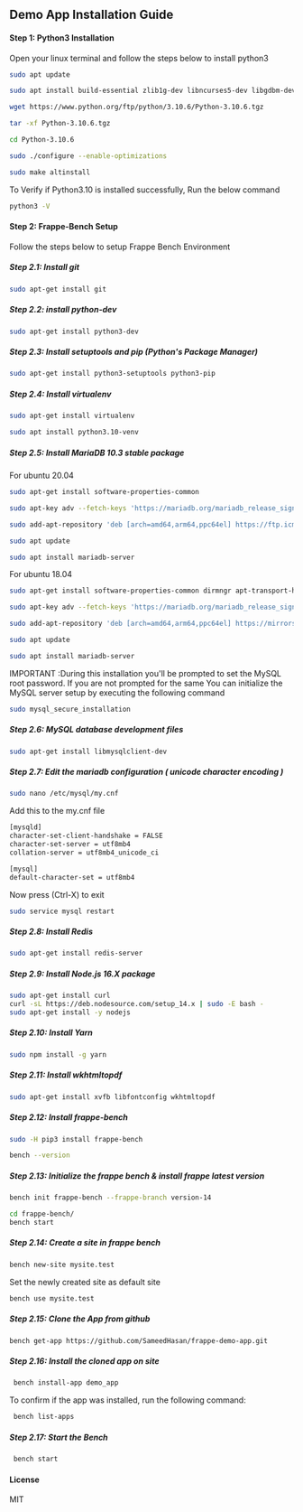 ## Demo App Installation Guide

#### Step 1: Python3 Installation

Open your linux terminal and follow the steps below to install python3

```bash
sudo apt update
```

```bash
sudo apt install build-essential zlib1g-dev libncurses5-dev libgdbm-dev libnss3-dev libreadline-dev libssl-dev libffi-dev libsqlite3-dev wget libbz2-dev
```

```bash
wget https://www.python.org/ftp/python/3.10.6/Python-3.10.6.tgz
```

```bash
tar -xf Python-3.10.6.tgz
```

```bash
cd Python-3.10.6
```

```bash
sudo ./configure --enable-optimizations
```

```bash
sudo make altinstall
```

To Verify if Python3.10 is installed successfully, Run the below command

```bash
python3 -V
```

#### Step 2: Frappe-Bench Setup

Follow the steps below to setup Frappe Bench Environment

##### Step 2.1: Install git

```bash
sudo apt-get install git
```

##### Step 2.2: install python-dev

```bash
sudo apt-get install python3-dev
```

##### Step 2.3: Install setuptools and pip (Python's Package Manager)

```bash
sudo apt-get install python3-setuptools python3-pip
```

##### Step 2.4: Install virtualenv

```bash
sudo apt-get install virtualenv
```

```bash
sudo apt install python3.10-venv
```

##### Step 2.5: Install MariaDB 10.3 stable package

For ubuntu 20.04

```bash
sudo apt-get install software-properties-common
```

```bash
sudo apt-key adv --fetch-keys 'https://mariadb.org/mariadb_release_signing_key.asc'
```

```bash
sudo add-apt-repository 'deb [arch=amd64,arm64,ppc64el] https://ftp.icm.edu.pl/pub/unix/database/mariadb/repo/10.3/ubuntu focal main'
```

```bash
sudo apt update
```

```bash
sudo apt install mariadb-server
```

For ubuntu 18.04

```bash
sudo apt-get install software-properties-common dirmngr apt-transport-https
```

```bash
sudo apt-key adv --fetch-keys 'https://mariadb.org/mariadb_release_signing_key.asc'
```

```bash
sudo add-apt-repository 'deb [arch=amd64,arm64,ppc64el] https://mirrors.aliyun.com/mariadb/repo/10.3/ubuntu bionic main'
```

```bash
sudo apt update
```

```bash
sudo apt install mariadb-server
```

IMPORTANT :During this installation you'll be prompted to set the MySQL root password. If you are not prompted for the same You can initialize the MySQL server setup by executing the following command

```bash
sudo mysql_secure_installation
```

##### Step 2.6: MySQL database development files

```bash
sudo apt-get install libmysqlclient-dev
```

##### Step 2.7: Edit the mariadb configuration ( unicode character encoding )

```bash
sudo nano /etc/mysql/my.cnf
```

Add this to the my.cnf file

```bash
[mysqld]
character-set-client-handshake = FALSE
character-set-server = utf8mb4
collation-server = utf8mb4_unicode_ci

[mysql]
default-character-set = utf8mb4
```

Now press (Ctrl-X) to exit

```bash
sudo service mysql restart
```

##### Step 2.8: Install Redis

```bash
sudo apt-get install redis-server
```

##### Step 2.9: Install Node.js 16.X package

```bash
sudo apt-get install curl
curl -sL https://deb.nodesource.com/setup_14.x | sudo -E bash -
sudo apt-get install -y nodejs
```

##### Step 2.10: Install Yarn

```bash
sudo npm install -g yarn
```

##### Step 2.11: Install wkhtmltopdf

```bash
sudo apt-get install xvfb libfontconfig wkhtmltopdf
```

##### Step 2.12: Install frappe-bench

```bash
sudo -H pip3 install frappe-bench
```

```bash
bench --version
```

##### Step 2.13: Initialize the frappe bench & install frappe latest version

```bash
bench init frappe-bench --frappe-branch version-14

cd frappe-bench/
bench start
```

##### Step 2.14: Create a site in frappe bench

```bash
bench new-site mysite.test
```

Set the newly created site as default site

```bash
bench use mysite.test
```

##### Step 2.15: Clone the App from github

```bash
bench get-app https://github.com/SameedHasan/frappe-demo-app.git
```

##### Step 2.16: Install the cloned app on site

```bash
 bench install-app demo_app
```

To confirm if the app was installed, run the following command:

```bash
 bench list-apps
```

##### Step 2.17: Start the Bench

```bash
 bench start
```

#### License

MIT
